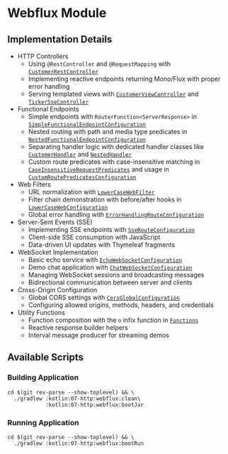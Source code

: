 # Webflux Module

## Implementation Details

- HTTP Controllers
    - Using `@RestController` and `@RequestMapping` with [`CustomerRestController`](./src/main/kotlin/com/fResult/http/customers/CustomerRestController.kt)
    - Implementing reactive endpoints returning Mono/Flux with proper error handling
    - Serving templated views with [`CustomerViewController`](./src/main/kotlin/com/fResult/http/customers/CustomerViewController.kt) and [`TickerSseController`](./src/main/kotlin/com/fResult/http/views/TickerSseController.kt)
- Functional Endpoints
    - Simple endpoints with `RouterFunction<ServerResponse>` in [`SimpleFunctionalEndpointConfiguration`](./src/main/kotlin/com/fResult/http/routes/SimpleFunctionalEndpointConfiguration.kt)
    - Nested routing with path and media type predicates in [`NestedFunctionalEndpointConfiguration`](./src/main/kotlin/com/fResult/http/routes/NestedFunctionalEndpointConfiguration.kt)
    - Separating handler logic with dedicated handler classes like [`CustomerHandler`](./src/main/kotlin/com/fResult/http/customers/CustomerHandler.kt) and [`NestedHandler`](./src/main/kotlin/com/fResult/http/routes/NestedHandler.kt)
    - Custom route predicates with case-insensitive matching in [`CaseInsensitiveRequestPredicates`](./src/main/kotlin/com/fResult/http/routes/CaseInsensitiveRequestPredicates.kt) and usage in [`CustomRoutePredicatesConfiguration`](./src/main/kotlin/com/fResult/http/routes/CustomRoutePredicatesConfiguration.kt)
- Web Filters
    - URL normalization with [`LowerCaseWebFilter`](./src/main/kotlin/com/fResult/http/filters/LowerCaseWebFilter.kt)
    - Filter chain demonstration with before/after hooks in [`LowerCaseWebConfiguration`](./src/main/kotlin/com/fResult/http/filters/LowerCaseWebConfiguration.kt)
    - Global error handling with [`ErrorHandlingRouteConfiguration`](./src/main/kotlin/com/fResult/http/filters/ErrorHandlingRouteConfiguration.kt)
- Server-Sent Events (SSE)
    - Implementing SSE endpoints with [`SseRouteConfiguration`](./src/main/kotlin/com/fResult/sse/SseRouteConfiguration.kt)
    - Client-side SSE consumption with JavaScript
    - Data-driven UI updates with Thymeleaf fragments
- WebSocket Implementation
    - Basic echo service with [`EchoWebSocketConfiguration`](./src/main/kotlin/com/fResult/ws/echo/EchoWebSocketConfiguration.kt)
    - Demo chat application with [`ChatWebSocketConfiguration`](./src/main/kotlin/com/fResult/ws/chat/ChatWebSocketConfiguration.kt)
    - Managing WebSocket sessions and broadcasting messages
    - Bidirectional communication between server and clients
- Cross-Origin Configuration
    - Global CORS settings with [`CorsGlobalConfiguration`](./src/main/kotlin/com/fResult/common/CorsGlobalConfiguration.kt)
    - Configuring allowed origins, methods, headers, and credentials
- Utility Functions
    - Function composition with the `o` infix function in [`Functions`](./src/main/kotlin/com/fResult/utils/Functions.kt)
    - Reactive response builder helpers
    - Interval message producer for streaming demos

## Available Scripts

### Building Application

```shell
cd $(git rev-parse --show-toplevel) && \
  ./gradlew :kotlin:07-http:webflux:clean\
            :kotlin:07-http:webflux:bootJar
```

### Running Application

```shell
cd $(git rev-parse --show-toplevel) && \
  ./gradlew :kotlin:07-http:webflux:bootRun
```
